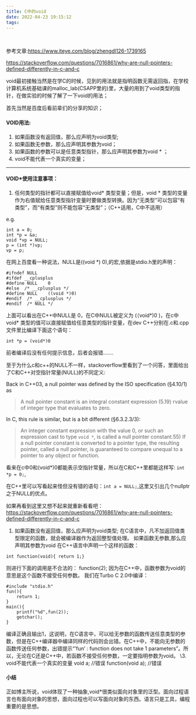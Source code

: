 ```yaml
---
title: C中的void
date: 2022-04-23 19:15:12
tags:
---
```


&nbsp;

<!--more-->

参考文章:https://www.iteye.com/blog/zhengdl126-1739165

https://stackoverflow.com/questions/7016861/why-are-null-pointers-defined-differently-in-c-and-c

void最初接触当然是在学C的时候，见到的用法就是指明函数无需返回指，在学校计算机系统基础课的malloc_lab(CSAPP里的)里，大量的用到了void类型的指针，在做实验的时候了解了一下void的用法；

首先当然是百度后看前辈们的分享的知识；

#### VOID用法:

1. 如果函数没有返回值，那么应声明为void类型;
2. 如果函数无参数，那么应声明其参数为void；
3. 如果函数的参数可以是任意类型指针，那么应声明其参数为void * ；
4. void不能代表一个真实的变量；

------

#### VOID*使用注意事项：

1. 任何类型的指针都可以直接赋值给void* 类型变量；但是，void * 类型的变量作为右值赋给任意类型指针变量时要做类型转换。因为“无类型”可以包容“有类型”，而“有类型”则不能包容“无类型”；（C++适用，C中不适用）

e.g.

```
int a = 0;
int *p = &a;
void *vp = NULL;
p = (int *)vp;
vp = p;
```

在网上百度看一种说法，NULL是((void *) 0),的宏,依据是stdio.h里的声明：

```
#ifndef NULL
#ifdef __cplusplus
#define NULL    0
#else  /* __cplusplus */
#define NULL    ((void *)0)
#endif  /* __cplusplus */
#endif  /* NULL */
```

上面可以看出在C++中NULL是 0，在C中NULL被定义为 (（void*)0 )，在c中void* 类型的值可以直接赋值给任意类型的指针变量，在dev C++分别在.c和.cpp文件里比编译下面这个语句：

```
int *p = (void*)0
```

前者编译后没有任何提示信息，后者会报错…….

至于为什么c和c++的NULL不一样，stackoverflow里看到了一个问答，里面给出了C和C++对空指针常量(NULL)的不同定义:

Back in C++03, a null pointer was defined by the ISO specification (§4.10/1) as

> A null pointer constant is an integral constant expression (5.19) rvalue of integer type that evaluates to zero.

In C, this rule is similar, but is a bit different (§6.3.2.3/3):

> An integer constant expression with the value 0, or such an expression cast to type `void *`, is called a null pointer constant.55) If a null pointer constant is converted to a pointer type, the resulting pointer, called a null pointer, is guaranteed to compare unequal to a pointer to any object or function.

看来在c中0和(void*)0都能表示空指针常量，所以在C和C++里都能这样写: `int *p = 0;`,

在C++里可以写看起来怪但没有错的语句：`int a = NULL;`,这里又引出几个nullptr之于NULL的优点。

如果再看到这里又想不起来就重新看看吧：https://stackoverflow.com/questions/7016861/why-are-null-pointers-defined-differently-in-c-and-c

1. 如果函数没有返回值，那么应声明为void类型;
   在C语言中，凡不加返回值类型限定的函数，就会被编译器作为返回整型值处理。
   如果函数无参数,那么应声明其参数为void
   在C++语言中声明一个这样的函数：

```
int function(void){	return 1;}
```

则进行下面的调用是不合法的：
function(2);
因为在C++中，函数参数为void的意思是这个函数不接受任何参数。
我们在Turbo C 2.0中编译：

```
#include "stdio.h"
fun(){
	return 1;
}
main(){
	printf("%d",fun(2));
	getchar();
}
```

编译正确且输出1，这说明，在C语言中，可以给无参数的函数传送任意类型的参数，但是在C++编译器中编译同样的代码则会出错。在C++中，不能向无参数的函数传送任何参数，出错提示“’fun’ : function does not take 1 parameters”。所以，无论在C还是C++中，若函数不接受任何参数，一定要指明参数为void。
\3. void不能代表一个真实的变量
void a; //错误
function(void a); //错误

#### 小结

正如博主所说，void体现了一种抽象,void*很类似面向对象里的泛型。面向过程语言也有面向对象的思想，面向过程也可以写面向对象的东西。语言只是工具，编程重要的是思想。